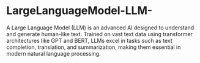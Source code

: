 # LargeLanguageModel-LLM-
A Large Language Model (LLM) is an advanced AI designed to understand and generate human-like text. Trained on vast text data using transformer architectures like GPT and BERT, LLMs excel in tasks such as text completion, translation, and summarization, making them essential in modern natural language processing.
